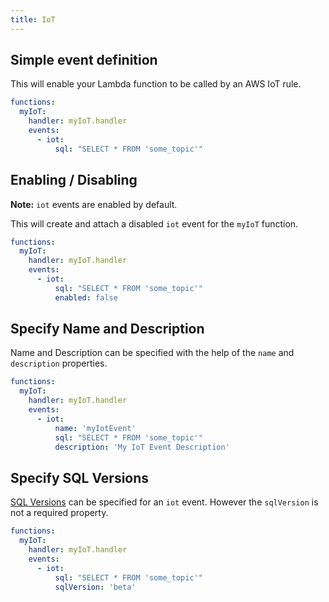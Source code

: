 ```yaml
---
title: IoT
---
```


## Simple event definition

This will enable your Lambda function to be called by an AWS IoT rule.

```yml
functions:
  myIoT:
    handler: myIoT.handler
    events:
      - iot:
          sql: "SELECT * FROM 'some_topic'"
```

## Enabling / Disabling

**Note:** `iot` events are enabled by default.

This will create and attach a disabled `iot` event for the `myIoT` function.

```yml
functions:
  myIoT:
    handler: myIoT.handler
    events:
      - iot:
          sql: "SELECT * FROM 'some_topic'"
          enabled: false
```

## Specify Name and Description

Name and Description can be specified with the help of the `name` and `description` properties.

```yml
functions:
  myIoT:
    handler: myIoT.handler
    events:
      - iot:
          name: 'myIotEvent'
          sql: "SELECT * FROM 'some_topic'"
          description: 'My IoT Event Description'
```

## Specify SQL Versions

[SQL Versions](http://docs.aws.amazon.com/iot/latest/developerguide/iot-rule-sql-version.html) can be specified for an `iot` event. However the `sqlVersion` is not a required property.

```yml
functions:
  myIoT:
    handler: myIoT.handler
    events:
      - iot:
          sql: "SELECT * FROM 'some_topic'"
          sqlVersion: 'beta'
```
